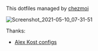 This dotfiles managed by [chezmoi](https://github.com/twpayne/chezmoi "Manage
your dotfiles across multiple machines, securely.")

![Screenshot_2021-05-10_07-31-51](https://user-images.githubusercontent.com/7709598/117606331-540d4800-b162-11eb-89ff-b0b3d580414b.png)

Thanks:

- [Alex Kost configs](https://github.com/alezost)
